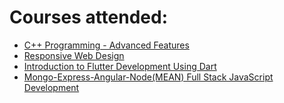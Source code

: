 # Courses attended:
* [C++ Programming - Advanced Features](https://ameermuhammed.github.io/certificates/AdvC++.pdf)
* [Responsive Web Design](https://www.freecodecamp.org/certification/fcc919b3bfa-10e3-4533-ba11-f7fb7161517a/responsive-web-design)
* [Introduction to Flutter Development Using Dart](https://ameermuhammed.github.io/certificates/FlutterDevelopment.pdf)
* [Mongo-Express-Angular-Node(MEAN) Full Stack JavaScript Development](https://ameermuhammed.github.io/certificates/MEANStack.pdf)
